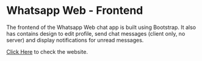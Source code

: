 # Whatsapp Web - Frontend
The frontend of the Whatsapp Web chat app is built using Bootstrap. It also has contains design to edit profile, send chat messages (client only, no server) and display notifications for unread messages.

[Click Here](https://anishghosh103.github.io/whatsapp) to check the website.
